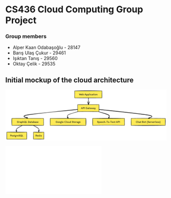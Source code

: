 # CS436 Cloud Computing Group Project

### Group members
* Alper Kaan Odabaşoğlu - 28147
* Barış Ulaş Çukur - 29461
* Işıktan Tanış - 29560
* Oktay Çelik - 29535

## Initial mockup of the cloud architecture

![Initial mockup of the cloud architecture](./CS%20436%20Mock%20Structure.png)

![Project Plan](./CS436%20Project%20Plan.pdf)
